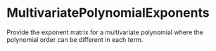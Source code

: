 # MultivariatePolynomialExponents
Provide the exponent matrix for a multivariate polynomial where the polynomial order can be different in each term.
